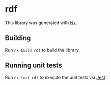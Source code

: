 # rdf

This library was generated with [Nx](https://nx.dev).

## Building

Run `nx build rdf` to build the library.

## Running unit tests

Run `nx test rdf` to execute the unit tests via [Jest](https://jestjs.io).
